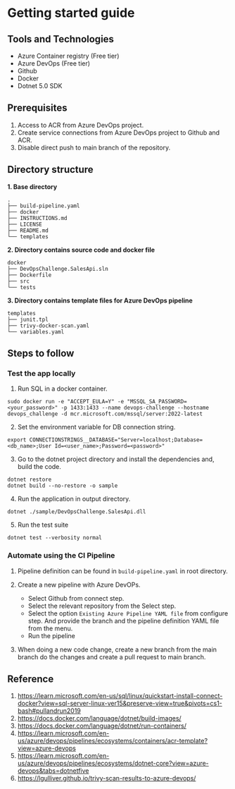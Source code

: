 # Getting started guide

## Tools and Technologies
* Azure Container registry (Free tier)
* Azure DevOps (Free tier)
* Github 
* Docker
* Dotnet 5.0 SDK

## Prerequisites
1. Access to ACR from Azure DevOps project.
2. Create service connections from Azure DevOps project to Github and ACR.
3. Disable direct push to main branch of the repository.

## Directory structure
**1. Base directory**
```
.
├── build-pipeline.yaml
├── docker
├── INSTRUCTIONS.md
├── LICENSE
├── README.md
└── templates
```
**2. Directory contains source code and docker file**
```
docker
├── DevOpsChallenge.SalesApi.sln
├── Dockerfile
├── src
└── tests
```
**3. Directory contains template files for Azure DevOps pipeline**
```
templates
├── junit.tpl
├── trivy-docker-scan.yaml
└── variables.yaml 
```

## Steps to follow
### Test the app locally
1. Run SQL in a docker container.
```
sudo docker run -e "ACCEPT_EULA=Y" -e "MSSQL_SA_PASSWORD=<your_password>" -p 1433:1433 --name devops-challenge --hostname devops_challenge -d mcr.microsoft.com/mssql/server:2022-latest
```
2. Set the environment variable for DB connection string.
```
export CONNECTIONSTRINGS__DATABASE="Server=localhost;Database=<db_name>;User Id=<user_name>;Password=<password>"
```
3. Go to the dotnet project directory and install the dependencies and, build the code.
```
dotnet restore
dotnet build --no-restore -o sample
```
4. Run the application in output directory.
```
dotnet ./sample/DevOpsChallenge.SalesApi.dll
```
5. Run the test suite
```
dotnet test --verbosity normal
```

### Automate using the CI Pipeline
1. Pipeline definition can be found in `build-pipeline.yaml` in root directory.
2. Create a new pipeline with Azure DevOPs. 
   - Select Github from connect step.
   - Select the relevant repository from the Select step.
   - Select  the option `Existing Azure Pipeline YAML file` from configure step. And provide the branch and the pipeline definition YAML file from the menu.
   - Run the  pipeline

3. When doing a new code change, create a new branch from the main branch do the changes and create a pull request to main branch.


## Reference
1. https://learn.microsoft.com/en-us/sql/linux/quickstart-install-connect-docker?view=sql-server-linux-ver15&preserve-view=true&pivots=cs1-bash#pullandrun2019
2. https://docs.docker.com/language/dotnet/build-images/
3. https://docs.docker.com/language/dotnet/run-containers/
4. https://learn.microsoft.com/en-us/azure/devops/pipelines/ecosystems/containers/acr-template?view=azure-devops
5. https://learn.microsoft.com/en-us/azure/devops/pipelines/ecosystems/dotnet-core?view=azure-devops&tabs=dotnetfive
6. https://lgulliver.github.io/trivy-scan-results-to-azure-devops/